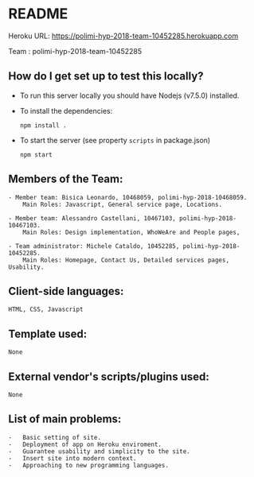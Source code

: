 # README

Heroku URL: https://polimi-hyp-2018-team-10452285.herokuapp.com

Team :	polimi-hyp-2018-team-10452285

## How do I get set up to test this locally?

-   To run this server locally you should have Nodejs
    (v7.5.0) installed.

-   To install the dependencies:

        npm install .

-   To start the server (see property `scripts` in package.json)

        npm start

##	Members of the Team:

	- Member team: Bisica Leonardo, 10468059, polimi-hyp-2018-10468059.
		Main Roles: Javascript, General service page, Locations.

	- Member team: Alessandro Castellani, 10467103, polimi-hyp-2018-10467103.
		Main Roles: Design implementation, WhoWeAre and People pages,
				
	- Team administrator: Michele Cataldo, 10452285, polimi-hyp-2018-10452285.
		Main Roles: Homepage, Contact Us, Detailed services pages, Usability.
		
##	Client-side languages:

	HTML, CSS, Javascript
	
##	Template used:

	None
	
##	External vendor's scripts/plugins used:

	None
	
##	List of main problems:
	
	-	Basic setting of site.
	-	Deployment of app on Heroku enviroment.
	-	Guarantee usability and simplicity to the site.
	- 	Insert site into modern context.
	-	Approaching to new programming languages.
	

	